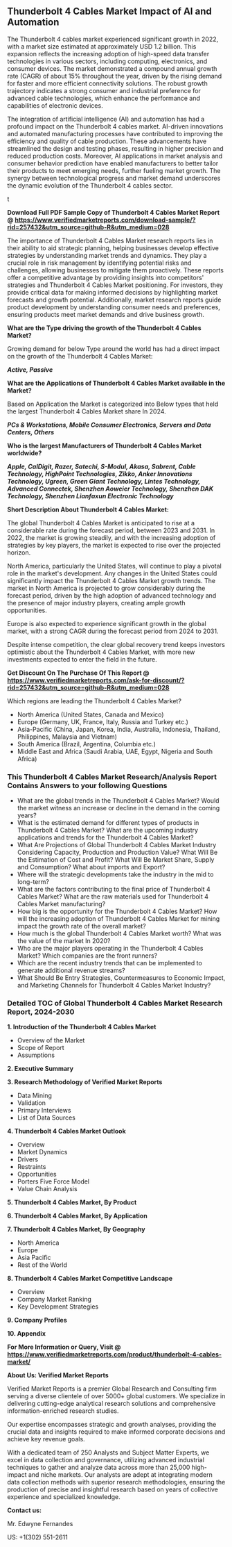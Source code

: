 <h2>Thunderbolt 4 Cables Market Impact of AI and Automation</h2><p>The Thunderbolt 4 cables market experienced significant growth in 2022, with a market size estimated at approximately USD 1.2 billion. This expansion reflects the increasing adoption of high-speed data transfer technologies in various sectors, including computing, electronics, and consumer devices. The market demonstrated a compound annual growth rate (CAGR) of about 15% throughout the year, driven by the rising demand for faster and more efficient connectivity solutions. The robust growth trajectory indicates a strong consumer and industrial preference for advanced cable technologies, which enhance the performance and capabilities of electronic devices.</p><p>The integration of artificial intelligence (AI) and automation has had a profound impact on the Thunderbolt 4 cables market. AI-driven innovations and automated manufacturing processes have contributed to improving the efficiency and quality of cable production. These advancements have streamlined the design and testing phases, resulting in higher precision and reduced production costs. Moreover, AI applications in market analysis and consumer behavior prediction have enabled manufacturers to better tailor their products to meet emerging needs, further fueling market growth. The synergy between technological progress and market demand underscores the dynamic evolution of the Thunderbolt 4 cables sector.</p>t</p><p id="" class=""><strong>Download Full PDF Sample Copy of Thunderbolt 4 Cables Market Report @ <a href="https://www.verifiedmarketreports.com/download-sample/?rid=257432&utm_source=github-R&utm_medium=028" target="_blank">https://www.verifiedmarketreports.com/download-sample/?rid=257432&utm_source=github-R&utm_medium=028</a></strong></p><p>The importance of&nbsp;Thunderbolt 4 Cables Market research reports lies in their ability to aid strategic planning, helping businesses develop effective strategies by understanding market trends and dynamics. They play a crucial role in risk management by identifying potential risks and challenges, allowing businesses to mitigate them proactively. These reports offer a competitive advantage by providing insights into competitors' strategies and Thunderbolt 4 Cables Market positioning. For investors, they provide critical data for making informed decisions by highlighting market forecasts and growth potential. Additionally, market research reports guide product development by understanding consumer needs and preferences, ensuring products meet market demands and drive business growth.</p><p><strong>What are the&nbsp;Type driving the growth of the Thunderbolt 4 Cables Market?</strong></p><p id="" class="">Growing demand for below Type around the world has had a direct impact on the growth of the Thunderbolt 4 Cables Market:</p><em><strong>Active, Passive</strong></em></p><strong>What are the&nbsp;Applications&nbsp;of Thunderbolt 4 Cables Market available in the Market?</strong></p><p id="" class="">Based on Application the Market is categorized into Below types that held the largest Thunderbolt 4 Cables Market share In 2024.</p><em><strong>PCs & Workstations, Mobile Consumer Electronics, Servers and Data Centers, Others</strong></em></p><strong>Who is the largest Manufacturers of Thunderbolt 4 Cables Market worldwide?</strong></p><p><em><strong>Apple, CalDigit, Razer, Satechi, S-Modul, Akasa, Sabrent, Cable Technology, HighPoint Technologies, Zikko, Anker Innovations Technology, Ugreen, Green Giant Technology, Lintes Technology, Advanced Connectek, Shenzhen Aoweier Technology, Shenzhen DAK Technology, Shenzhen Lianfaxun Electronic Technology</strong></em></p><p id="" class=""><strong>Short Description About Thunderbolt 4 Cables Market:</strong></p><p>The global Thunderbolt 4 Cables Market is anticipated to rise at a considerable rate during the forecast period, between 2023 and 2031. In 2022, the market is growing steadily, and with the increasing adoption of strategies by key players, the market is expected to rise over the projected horizon.</p><p>North America, particularly the United States, will continue to play a pivotal role in the market's development. Any changes in the United States could significantly impact the Thunderbolt 4 Cables Market growth trends. The market in North America is projected to grow considerably during the forecast period, driven by the high adoption of advanced technology and the presence of major industry players, creating ample growth opportunities.</p><p>Europe is also expected to experience significant growth in the global market, with a strong CAGR during the forecast period from 2024 to 2031.</p><p>Despite intense competition, the clear global recovery trend keeps investors optimistic about the Thunderbolt 4 Cables Market, with more new investments expected to enter the field in the future.</p><p id="" class=""><strong>Get Discount On The Purchase Of This Report @ <a href="https://www.verifiedmarketreports.com/ask-for-discount/?rid=257432&utm_source=github-R&utm_medium=028" target="_blank">https://www.verifiedmarketreports.com/ask-for-discount/?rid=257432&utm_source=github-R&utm_medium=028</a></strong></p>Which regions are leading the Thunderbolt 4 Cables Market?</p><ul><li>North America (United States, Canada and Mexico)</li><li>Europe (Germany, UK, France, Italy, Russia and Turkey etc.)</li><li>Asia-Pacific (China, Japan, Korea, India, Australia, Indonesia, Thailand, Philippines, Malaysia and Vietnam)</li><li>South America (Brazil, Argentina, Columbia etc.)</li><li>Middle East and Africa (Saudi Arabia, UAE, Egypt, Nigeria and South Africa)</li></ul><h3 id="" class="">This Thunderbolt 4 Cables Market Research/Analysis Report Contains Answers to your following Questions</h3><ul><li>What are the global trends in the Thunderbolt 4 Cables Market? Would the market witness an increase or decline in the demand in the coming years?</li><li>What is the estimated demand for different types of products in Thunderbolt 4 Cables Market? What are the upcoming industry applications and trends for the Thunderbolt 4 Cables Market?</li><li>What Are Projections of Global Thunderbolt 4 Cables Market Industry Considering Capacity, Production and Production Value? What Will Be the Estimation of Cost and Profit? What Will Be Market Share, Supply and Consumption? What about imports and Export?</li><li>Where will the strategic developments take the industry in the mid to long-term?</li><li>What are the factors contributing to the final price of Thunderbolt 4 Cables Market? What are the raw materials used for Thunderbolt 4 Cables Market manufacturing?</li><li>How big is the opportunity for the Thunderbolt 4 Cables Market? How will the increasing adoption of Thunderbolt 4 Cables Market for mining impact the growth rate of the overall market?</li><li>How much is the global Thunderbolt 4 Cables Market worth? What was the value of the market In 2020?</li><li>Who are the major players operating in the Thunderbolt 4 Cables Market? Which companies are the front runners?</li><li>Which are the recent industry trends that can be implemented to generate additional revenue streams?</li><li>What Should Be Entry Strategies, Countermeasures to Economic Impact, and Marketing Channels for Thunderbolt 4 Cables Market Industry?</li></ul><h3 id="" class="">Detailed TOC of Global Thunderbolt 4 Cables Market Research Report, 2024-2030</h3><p id="" class=""><strong>1. Introduction of the Thunderbolt 4 Cables Market</strong></p><ul><li>Overview of the Market</li><li>Scope of Report</li><li>Assumptions</li></ul><p id="" class=""><strong>2. Executive Summary</strong></p><p id="" class=""><strong>3. Research Methodology of Verified Market Reports</strong></p><ul><li>Data Mining</li><li>Validation</li><li>Primary Interviews</li><li>List of Data Sources</li></ul><p id="" class=""><strong>4. Thunderbolt 4 Cables Market Outlook</strong></p><ul><li>Overview</li><li>Market Dynamics</li><li>Drivers</li><li>Restraints</li><li>Opportunities</li><li>Porters Five Force Model</li><li>Value Chain Analysis</li></ul><p id="" class=""><strong>5. Thunderbolt 4 Cables Market, By Product</strong></p><p id="" class=""><strong>6. Thunderbolt 4 Cables Market, By Application</strong></p><p id="" class=""><strong>7. Thunderbolt 4 Cables Market, By Geography</strong></p><ul><li>North America</li><li>Europe</li><li>Asia Pacific</li><li>Rest of the World</li></ul><p id="" class=""><strong>8. Thunderbolt 4 Cables Market Competitive Landscape</strong></p><ul><li>Overview</li><li>Company Market Ranking</li><li>Key Development Strategies</li></ul><p id="" class=""><strong>9. Company Profiles</strong></p><p id="" class=""><strong>10. Appendix</strong></p><p id="" class=""><strong>For More Information or Query, Visit @ <a href="https://www.verifiedmarketreports.com/product/thunderbolt-4-cables-market/" target="_blank">https://www.verifiedmarketreports.com/product/thunderbolt-4-cables-market/</a></strong></p><p id="" class=""><strong>About Us: Verified Market Reports</strong></p><p id="" class="">Verified Market Reports is a premier Global Research and Consulting firm serving a diverse clientele of over 5000+ global customers. We specialize in delivering cutting-edge analytical research solutions and comprehensive information-enriched research studies.</p><p id="" class="">Our expertise encompasses strategic and growth analyses, providing the crucial data and insights required to make informed corporate decisions and achieve key revenue goals.</p><p id="" class="">With a dedicated team of 250 Analysts and Subject Matter Experts, we excel in data collection and governance, utilizing advanced industrial techniques to gather and analyze data across more than 25,000 high-impact and niche markets. Our analysts are adept at integrating modern data collection methods with superior research methodologies, ensuring the production of precise and insightful research based on years of collective experience and specialized knowledge.</p><p id="" class=""><strong>Contact us:</strong></p><p id="" class="">Mr. Edwyne Fernandes</p><p id="" class="">US: +1(302) 551-2611</p>